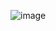 ![image](https://github.com/yemregumus/MobileApp-Dev/assets/97633311/7df9b3f0-dc4a-4d12-8346-88d644084648)
